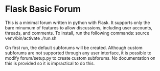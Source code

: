 # Flask Basic Forum
This is a minimal forum written in python with Flask. It supports only the bare minumum of features to allow discussions, including user accounts, threads, and comments.
To install, run the following commands:
source venv/bin/activate
./run.sh

On first run, the default subforums will be created. Although custom subforums are not supported through any user interface, it is possible to modify forum/setup.py to create custom subforums. No documentation on this is provided so it is impractical to do this.


